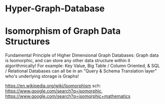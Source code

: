 # Hyper-Graph-Database

# Isomorphism of Graph Data Structures
Fundamental Principle of Higher Dimensional Graph Databases: Graph data is Isomorphic, and can store any other data structure within it algorithmically! For example: Key Value, Big Table / Column Oriented, &amp; SQL / Relational Databases can all be in an "Query &amp; Schema Translation layer" who's underlying storage is Graphs! 

https://en.wikipedia.org/wiki/Isomorphism
sch: https://www.google.com/search?q=isomorphic, https://www.google.com/search?q=isomorphic+mathematics

